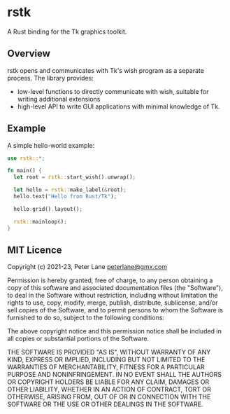 # rstk

A Rust binding for the Tk graphics toolkit.

## Overview

rstk opens and communicates with Tk's wish program as a separate process.
The library provides:

* low-level functions to directly communicate with wish, suitable for 
  writing additional extensions
* high-level API to write GUI applications with minimal knowledge of Tk.

## Example

A simple hello-world example:

```rust
use rstk::*;

fn main() {
  let root = rstk::start_wish().unwrap();

  let hello = rstk::make_label(&root);
  hello.text("Hello from Rust/Tk");

  hello.grid().layout();

  rstk::mainloop();
}
```

## MIT Licence

Copyright (c) 2021-23, Peter Lane <peterlane@gmx.com>

Permission is hereby granted, free of charge, to any person obtaining a copy
of this software and associated documentation files (the "Software"), to deal
in the Software without restriction, including without limitation the rights
to use, copy, modify, merge, publish, distribute, sublicense, and/or sell
copies of the Software, and to permit persons to whom the Software is
furnished to do so, subject to the following conditions:

The above copyright notice and this permission notice shall be included in all
copies or substantial portions of the Software.

THE SOFTWARE IS PROVIDED "AS IS", WITHOUT WARRANTY OF ANY KIND, EXPRESS OR
IMPLIED, INCLUDING BUT NOT LIMITED TO THE WARRANTIES OF MERCHANTABILITY,
FITNESS FOR A PARTICULAR PURPOSE AND NONINFRINGEMENT. IN NO EVENT SHALL THE
AUTHORS OR COPYRIGHT HOLDERS BE LIABLE FOR ANY CLAIM, DAMAGES OR OTHER
LIABILITY, WHETHER IN AN ACTION OF CONTRACT, TORT OR OTHERWISE, ARISING FROM,
OUT OF OR IN CONNECTION WITH THE SOFTWARE OR THE USE OR OTHER DEALINGS IN THE
SOFTWARE.


